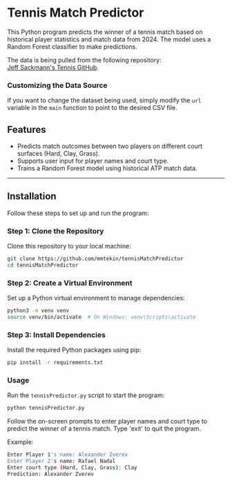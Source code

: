 # Tennis Match Predictor

This Python program predicts the winner of a tennis match based on historical player statistics and match data from 2024. The model uses a Random Forest classifier to make predictions.

The data is being pulled from the following repository:  
[Jeff Sackmann's Tennis GitHub](https://github.com/JeffSackmann/tennis_atp/blob/master/atp_matches_2024.csv).

### Customizing the Data Source

If you want to change the dataset being used, simply modify the `url` variable in the `main` function to point to the desired CSV file.

## Features

- Predicts match outcomes between two players on different court surfaces (Hard, Clay, Grass).
- Supports user input for player names and court type.
- Trains a Random Forest model using historical ATP match data.

---

## Installation

Follow these steps to set up and run the program:

### Step 1: Clone the Repository

Clone this repository to your local machine:

```bash
git clone https://github.com/mmtekin/tennisMatchPredictor
cd tennisMatchPredictor
```

### Step 2: Create a Virtual Environment

Set up a Python virtual environment to manage dependencies:

```bash
python3 -m venv venv
source venv/bin/activate  # On Windows: venv\Scripts\activate
```

### Step 3: Install Dependencies

Install the required Python packages using pip:

```bash
pip install -r requirements.txt
```

### Usage

Run the `tennisPredictor.py` script to start the program:

```bash
python tennisPredictor.py
```

Follow the on-screen prompts to enter player names and court type to predict the winner of a tennis match. Type 'exit' to quit the program.

Example:

```bash
Enter Player 1's name: Alexander Zverev
Enter Player 2's name: Rafael Nadal
Enter court type (Hard, Clay, Grass): Clay
Prediction: Alexander Zverev
```